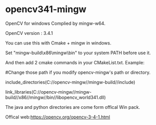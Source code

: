 # opencv341-mingw
 OpenCV for windows Complied by mingw-w64.
 
 OpenCV version : 3.4.1
 
 You can use this with Cmake + mingw in windows.
 
 Set "mingw-build\x86\mingw\bin" to your system PATH before use it.
 
 And then add 2 cmake commands in your CMakeList.txt. Example:

 #Change those path if you modify opencv-mingw's path or directory.
 
 include_directories(C://opencv-mingw//mingw-build//include)
 
 link_libraries(C://opencv-mingw//mingw-build//x86//mingw//bin//libopencv_world341.dll)
 

 The java and python directories are come form offical Win pack. 
 
 Offical web:https://opencv.org/opencv-3-4-1.html
